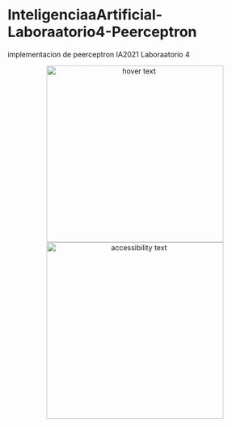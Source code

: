 # InteligenciaaArtificial-Laboraatorio4-Peerceptron
implementacion de peerceptron IA2021 Laboraatorio 4
<p align="center">
  <img src="your_relative_path_here" width="350" title="hover text">
  <img src="your_relative_path_here_number_2_large_name" width="350" alt="accessibility text">
</p>
